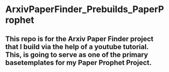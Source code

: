 # ArxivPaperFinder_Prebuilds_PaperProphet


## This repo is for the Arxiv Paper Finder project that I build via the help of a youtube tutorial. This, is going to serve as one of the primary basetemplates for my Paper Prophet Project.
